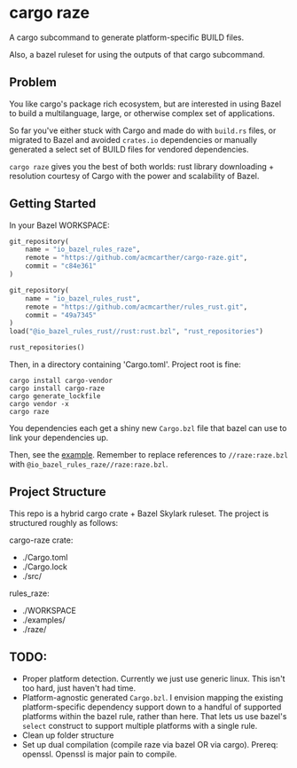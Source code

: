 # cargo raze

A cargo subcommand to generate platform-specific BUILD files.

Also, a bazel ruleset for using the outputs of that cargo subcommand.

## Problem

You like cargo's package rich ecosystem, but are interested in using Bazel to build a multilanguage, large, or otherwise complex set of applications.

So far you've either stuck with Cargo and made do with `build.rs` files, or migrated to Bazel and avoided `crates.io` dependencies or manually generated a select set of BUILD files for vendored dependencies.

`cargo raze` gives you the best of both worlds: rust library downloading + resolution courtesy of Cargo with the power and scalability of Bazel.

## Getting Started

In your Bazel WORKSPACE:
```python
git_repository(
    name = "io_bazel_rules_raze",
    remote = "https://github.com/acmcarther/cargo-raze.git",
    commit = "c84e361"
)

git_repository(
    name = "io_bazel_rules_rust",
    remote = "https://github.com/acmcarther/rules_rust.git",
    commit = "49a7345"
)
load("@io_bazel_rules_rust//rust:rust.bzl", "rust_repositories")

rust_repositories()
```

Then, in a directory containing 'Cargo.toml'. Project root is fine:
```
cargo install cargo-vendor
cargo install cargo-raze
cargo generate_lockfile
cargo vendor -x
cargo raze
```
You dependencies each get a shiny new `Cargo.bzl` file that bazel can use to link your dependencies up.

Then, see the [example](examples/hello_cargo_library/README.md). Remember to replace references to `//raze:raze.bzl` with `@io_bazel_rules_raze//raze:raze.bzl`.

## Project Structure

This repo is a hybrid cargo crate + Bazel Skylark ruleset. The project is structured roughly as follows:

cargo-raze crate:
- ./Cargo.toml
- ./Cargo.lock
- ./src/

rules_raze:
- ./WORKSPACE
- ./examples/
- ./raze/


## TODO:

- Proper platform detection. Currently we just use generic linux. This isn't too hard, just haven't had time.
- Platform-agnostic generated `Cargo.bzl`. I envision mapping the existing platform-specific dependency support down to a handful of supported platforms within the bazel rule, rather than here. That lets us use bazel's `select` construct to support multiple platforms with a single rule.
- Clean up folder structure
- Set up dual compilation (compile raze via bazel OR via cargo). Prereq: openssl. Openssl is major pain to compile.
